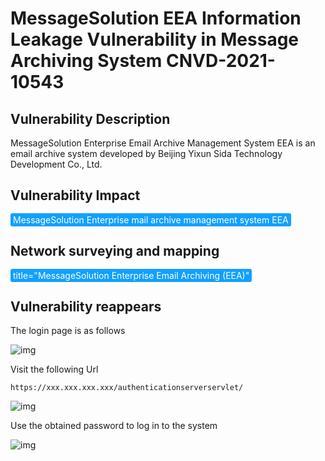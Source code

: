 # MessageSolution EEA Information Leakage Vulnerability in Message Archiving System CNVD-2021-10543

## Vulnerability Description

MessageSolution Enterprise Email Archive Management System EEA is an email archive system developed by Beijing Yixun Sida Technology Development Co., Ltd. 

## Vulnerability Impact

<span style="background-color:rgb(18, 160, 255); padding: 2px 4px; border-radius: 3px; color: white;">MessageSolution Enterprise mail archive management system EEA</span>

## Network surveying and mapping

<span style="background-color:rgb(18, 160, 255); padding: 2px 4px; border-radius: 3px; color: white;">title="MessageSolution Enterprise Email Archiving (EEA)"</span>

## Vulnerability reappears

The login page is as follows

![img](https://raw.githubusercontent.com/PeiQi0/PeiQi-WIKI-Book/refs/heads/main/docs/.vuepress/../.vuepress/public/img/mess-1.png)



Visit the following Url

```plain
https://xxx.xxx.xxx.xxx/authenticationserverservlet/
```

![img](https://raw.githubusercontent.com/PeiQi0/PeiQi-WIKI-Book/refs/heads/main/docs/.vuepress/../.vuepress/public/img/mess-2.png)



Use the obtained password to log in to the system

![img](https://raw.githubusercontent.com/PeiQi0/PeiQi-WIKI-Book/refs/heads/main/docs/.vuepress/../.vuepress/public/img/mess-3.png)